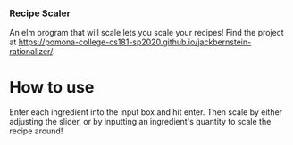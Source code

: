 ### Recipe Scaler 
An elm program that will scale lets you scale your recipes! Find the project at https://pomona-college-cs181-sp2020.github.io/jackbernstein-rationalizer/.

# How to use
Enter each ingredient into the input box and hit enter. Then scale by either adjusting the slider, or by inputting an ingredient's quantity to scale the recipe around!